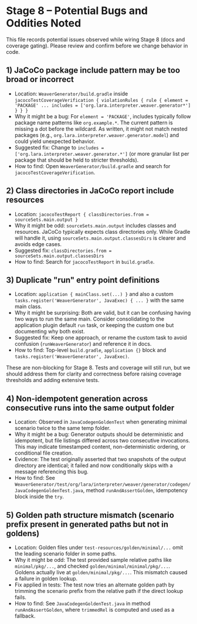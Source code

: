 # Stage 8 – Potential Bugs and Oddities Noted

This file records potential issues observed while wiring Stage 8 (docs and coverage gating). Please review and confirm before we change behavior in code.

## 1) JaCoCo package include pattern may be too broad or incorrect
- Location: `WeaverGenerator/build.gradle` inside `jacocoTestCoverageVerification { violationRules { rule { element = 'PACKAGE' ... includes = ['org.lara.interpreter.weaver.generator*'] } } }`
- Why it might be a bug: For `element = 'PACKAGE'`, includes typically follow package name patterns like `org.example.*`. The current pattern is missing a dot before the wildcard. As written, it might not match nested packages (e.g., `org.lara.interpreter.weaver.generator.model`) and could yield unexpected behavior.
- Suggested fix: Change to `includes = ['org.lara.interpreter.weaver.generator.*']` (or more granular list per package that should be held to stricter thresholds).
- How to find: Open `WeaverGenerator/build.gradle` and search for `jacocoTestCoverageVerification`.

## 2) Class directories in JaCoCo report include resources
- Location: `jacocoTestReport { classDirectories.from = sourceSets.main.output }`
- Why it might be odd: `sourceSets.main.output` includes classes and resources. JaCoCo typically expects class directories only. While Gradle will handle it, using `sourceSets.main.output.classesDirs` is clearer and avoids edge cases.
- Suggested fix: `classDirectories.from = sourceSets.main.output.classesDirs`
- How to find: Search for `jacocoTestReport` in `build.gradle`.

## 3) Duplicate "run" entry point definitions
- Location: `application { mainClass.set(...) }` and also a custom `tasks.register('WeaverGenerator', JavaExec) { ... }` with the same main class.
- Why it might be surprising: Both are valid, but it can be confusing having two ways to run the same main. Consider consolidating to the application plugin default `run` task, or keeping the custom one but documenting why both exist.
- Suggested fix: Keep one approach, or rename the custom task to avoid confusion (`runWeaverGenerator`) and reference it in docs.
- How to find: Top-level `build.gradle`, `application {}` block and `tasks.register('WeaverGenerator', JavaExec)`.

These are non-blocking for Stage 8. Tests and coverage will still run, but we should address them for clarity and correctness before raising coverage thresholds and adding extensive tests.

## 4) Non-idempotent generation across consecutive runs into the same output folder
- Location: Observed in `JavaCodegenGoldenTest` when generating minimal scenario twice to the same temp folder.
- Why it might be a bug: Generator outputs should be deterministic and idempotent, but file listings differed across two consecutive invocations. This may indicate timestamped content, non-deterministic ordering, or conditional file creation.
- Evidence: The test originally asserted that two snapshots of the output directory are identical; it failed and now conditionally skips with a message referencing this bug.
- How to find: See `WeaverGenerator/test/org/lara/interpreter/weaver/generator/codegen/JavaCodegenGoldenTest.java`, method `runAndAssertGolden`, idempotency block inside the `try`.

## 5) Golden path structure mismatch (scenario prefix present in generated paths but not in goldens)
- Location: Golden files under `test-resources/golden/minimal/...` omit the leading scenario folder in some paths.
- Why it might be odd: The test provided sample relative paths like `minimal/pkg/...`, and checked `golden/minimal/minimal/pkg/...`. Goldens actually live at `golden/minimal/pkg/...`. This mismatch caused a failure in golden lookup.
- Fix applied in tests: The test now tries an alternate golden path by trimming the scenario prefix from the relative path if the direct lookup fails.
- How to find: See `JavaCodegenGoldenTest.java` in method `runAndAssertGolden`, where `trimmedRel` is computed and used as a fallback.
